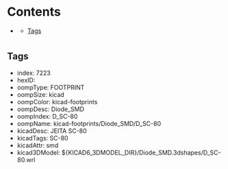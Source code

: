 



Contents
========

* [](#)
	* [Tags](#tags)

# 

## Tags

- index: 7223
- hexID: 
- oompType: FOOTPRINT
- oompSize: kicad
- oompColor: kicad-footprints
- oompDesc: Diode_SMD
- oompIndex: D_SC-80
- oompName: kicad-footprints/Diode_SMD/D_SC-80
- kicadDesc: JEITA SC-80
- kicadTags: SC-80
- kicadAttr: smd
- kicad3DModel: ${KICAD6_3DMODEL_DIR}/Diode_SMD.3dshapes/D_SC-80.wrl
